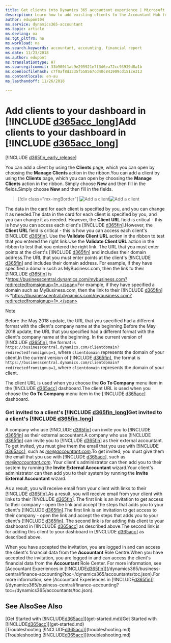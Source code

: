 ```yaml
---
title: Get clients into Dynamics 365 accountant experience | Microsoft Docs
description: Learn how to add existing clients to the Accountant Hub for Dynamics 365.
author: edupont04
ms.service: dynamics365-accountant
ms.topic: article
ms.devlang: na
ms.tgt_pltfrm: na
ms.workload: na
ms.search.keywords: accountant, accounting, financial report
ms.date: 11/23/2018
ms.author: edupont
ms.translationtype: HT
ms.sourcegitcommit: 33b900f1ac9e295921e7f3d6ea72cc93939d8a1b
ms.openlocfilehash: c7f0af8d3535f558567cd40c841909cd151ce313
ms.contentlocale: en-au
ms.lasthandoff: 11/26/2018

---
```

# <a name="add-clients-to-your-dashboard-in-include-d365acclongincludesd365acclongmdmd"></a><span data-ttu-id="df991-103">Add clients to your dashboard in [!INCLUDE [d365acc_long](includes/d365acc_long_md.md)]</span><span class="sxs-lookup"><span data-stu-id="df991-103">Add clients to your dashboard in [!INCLUDE [d365acc_long](includes/d365acc_long_md.md)]</span></span>
[!INCLUDE [d365fin_early_release](includes/d365fin_early_release.md.md)]

<span data-ttu-id="df991-104">You can add a client by using the **Clients** page, which you can open by choosing the **Manage Clients** action in the ribbon.</span><span class="sxs-lookup"><span data-stu-id="df991-104">You can add a client by using the **Clients** page, which you can open by choosing the **Manage Clients** action in the ribbon.</span></span> <span data-ttu-id="df991-105">Simply choose **New** and then fill in the fields.</span><span class="sxs-lookup"><span data-stu-id="df991-105">Simply choose **New** and then fill in the fields.</span></span>  

> [!div class="mx-imgBorder"]
> <span data-ttu-id="df991-106">![Add a client](./media/accountant-add-client/manage-client.png)</span><span class="sxs-lookup"><span data-stu-id="df991-106">![Add a client](./media/accountant-add-client/manage-client.png)</span></span>

<span data-ttu-id="df991-107">The data in the card for each client is specified by you, and you can change it as needed.</span><span class="sxs-lookup"><span data-stu-id="df991-107">The data in the card for each client is specified by you, and you can change it as needed.</span></span> <span data-ttu-id="df991-108">However, the **Client URL** field is critical - this is how you can access each client's [!INCLUDE [d365fin](includes/d365fin_md.md)].</span><span class="sxs-lookup"><span data-stu-id="df991-108">However, the **Client URL** field is critical - this is how you can access each client's [!INCLUDE [d365fin](includes/d365fin_md.md)].</span></span> <span data-ttu-id="df991-109">Use the **Validate Client URL** action in the ribbon to test that you entered the right link.</span><span class="sxs-lookup"><span data-stu-id="df991-109">Use the **Validate Client URL** action in the ribbon to test that you entered the right link.</span></span> <span data-ttu-id="df991-110">The URL that you must enter points at the client's [!INCLUDE [d365fin](includes/d365fin_md.md)] and includes their domain address.</span><span class="sxs-lookup"><span data-stu-id="df991-110">The URL that you must enter points at the client's [!INCLUDE [d365fin](includes/d365fin_md.md)] and includes their domain address.</span></span> <span data-ttu-id="df991-111">For example, if they have specified a domain such as MyBusiness.com, then the link to their [!INCLUDE [d365fin](includes/d365fin_md.md)] is *https://businesscentral.dynamics.com/mybusiness.com?redirectedfromsignup=1*.</span><span class="sxs-lookup"><span data-stu-id="df991-111">For example, if they have specified a domain such as MyBusiness.com, then the link to their [!INCLUDE [d365fin](includes/d365fin_md.md)] is *https://businesscentral.dynamics.com/mybusiness.com?redirectedfromsignup=1*.</span></span>  

> [!NOTE]
>  <span data-ttu-id="df991-112">Before the May 2018 update, the URL that you specified had a different format with the client's company name at the beginning.</span><span class="sxs-lookup"><span data-stu-id="df991-112">Before the May 2018 update, the URL that you specified had a different format with the client's company name at the beginning.</span></span> <span data-ttu-id="df991-113">In the current version of [!INCLUDE [d365fin](includes/d365fin_md.md)], the format is ```https://businesscentral.dynamics.com/clientdomain?redirectedfromsignup=1```, where ```clientdomain``` represents the domain of your client.</span><span class="sxs-lookup"><span data-stu-id="df991-113">In the current version of [!INCLUDE [d365fin](includes/d365fin_md.md)], the format is ```https://businesscentral.dynamics.com/clientdomain?redirectedfromsignup=1```, where ```clientdomain``` represents the domain of your client.</span></span>  

<span data-ttu-id="df991-114">The client URL is used when you choose the **Go To Company** menu item in the [!INCLUDE [d365acc](includes/d365acc_md.md)] dashboard.</span><span class="sxs-lookup"><span data-stu-id="df991-114">The client URL is used when you choose the **Go To Company** menu item in the [!INCLUDE [d365acc](includes/d365acc_md.md)] dashboard.</span></span>  

### <a name="get-invited-to-a-clients-include-d365finlongincludesd365finlongmdmd"></a><span data-ttu-id="df991-115">Get invited to a client's [!INCLUDE [d365fin_long](includes/d365fin_long_md.md)]</span><span class="sxs-lookup"><span data-stu-id="df991-115">Get invited to a client's [!INCLUDE [d365fin_long](includes/d365fin_long_md.md)]</span></span>
<span data-ttu-id="df991-116">A company who use [!INCLUDE [d365fin](includes/d365fin_md.md)] can invite you to [!INCLUDE [d365fin](includes/d365fin_md.md)] as their external accountant.</span><span class="sxs-lookup"><span data-stu-id="df991-116">A company who use [!INCLUDE [d365fin](includes/d365fin_md.md)] can invite you to [!INCLUDE [d365fin](includes/d365fin_md.md)] as their external accountant.</span></span> <span data-ttu-id="df991-117">To get invited, you must give them the email that you use with [!INCLUDE [d365acc](includes/d365acc_md.md)], such as <em>me@accountant.com</em>.</span><span class="sxs-lookup"><span data-stu-id="df991-117">To get invited, you must give them the email that you use with [!INCLUDE [d365acc](includes/d365acc_md.md)], such as <em>me@accountant.com</em>.</span></span> <span data-ttu-id="df991-118">Your client's administrator can then add you to their system by running the **Invite External Accountant** wizard.</span><span class="sxs-lookup"><span data-stu-id="df991-118">Your client's administrator can then add you to their system by running the **Invite External Accountant** wizard.</span></span>  

<span data-ttu-id="df991-119">As a result, you will receive email from your client with links to their [!INCLUDE [d365fin](includes/d365fin_md.md)].</span><span class="sxs-lookup"><span data-stu-id="df991-119">As a result, you will receive email from your client with links to their [!INCLUDE [d365fin](includes/d365fin_md.md)].</span></span> <span data-ttu-id="df991-120">The first link is an invitation to get access to their company - open the link and accept the steps that adds you to your client's [!INCLUDE [d365fin](includes/d365fin_md.md)].</span><span class="sxs-lookup"><span data-stu-id="df991-120">The first link is an invitation to get access to their company - open the link and accept the steps that adds you to your client's [!INCLUDE [d365fin](includes/d365fin_md.md)].</span></span> <span data-ttu-id="df991-121">The second link is for adding this client to your dashboard in [!INCLUDE [d365acc](includes/d365acc_md.md)] as described above.</span><span class="sxs-lookup"><span data-stu-id="df991-121">The second link is for adding this client to your dashboard in [!INCLUDE [d365acc](includes/d365acc_md.md)] as described above.</span></span>  

<span data-ttu-id="df991-122">When you have accepted the invitation, you are logged in and can access the client's financial data from the **Accountant** Role Centre.</span><span class="sxs-lookup"><span data-stu-id="df991-122">When you have accepted the invitation, you are logged in and can access the client's financial data from the **Accountant** Role Center.</span></span> <span data-ttu-id="df991-123">For more information, see [Accountant Experiences in [!INCLUDE[d365fin](includes/d365fin_md.md)]](/dynamics365/business-central/finance-accounting?toc=/dynamics365/accountants/toc.json).</span><span class="sxs-lookup"><span data-stu-id="df991-123">For more information, see [Accountant Experiences in [!INCLUDE[d365fin](includes/d365fin_md.md)]](/dynamics365/business-central/finance-accounting?toc=/dynamics365/accountants/toc.json).</span></span>  

## <a name="see-also"></a><span data-ttu-id="df991-124">See Also</span><span class="sxs-lookup"><span data-stu-id="df991-124">See Also</span></span>
<span data-ttu-id="df991-125">[Get Started with [!INCLUDE[d365acc](includes/d365acc_md.md)]](get-started.md)</span><span class="sxs-lookup"><span data-stu-id="df991-125">[Get Started with [!INCLUDE[d365acc](includes/d365acc_md.md)]](get-started.md)</span></span>  
<span data-ttu-id="df991-126">[Troubleshooting [!INCLUDE[d365acc](includes/d365acc_md.md)]](troubleshooting.md)</span><span class="sxs-lookup"><span data-stu-id="df991-126">[Troubleshooting [!INCLUDE[d365acc](includes/d365acc_md.md)]](troubleshooting.md)</span></span>  

